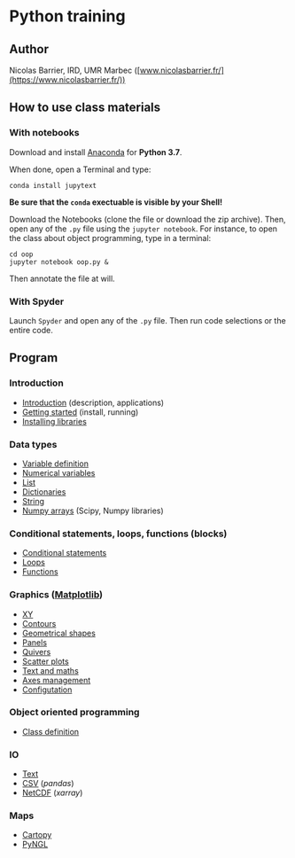 # Python training

## Author

Nicolas Barrier, IRD, UMR Marbec ([www.nicolasbarrier.fr/](https://www.nicolasbarrier.fr/))

## How to use class materials

### With notebooks

Download and install [Anaconda](https://www.anaconda.com/products/individual) for **Python 3.7**.

When done, open a Terminal and type: 

```
conda install jupytext
```

**Be sure that the `conda` exectuable is visible by your Shell!**

Download the Notebooks (clone the file or download the zip archive). Then, open
any of the `.py` file using the `jupyter notebook`. For instance, to open the class about object programming, type in a terminal:

```
cd oop
jupyter notebook oop.py &
```

Then annotate the file at will.

### With Spyder

Launch `Spyder` and open any of the `.py` file. Then run code selections or the entire code.

## Program

### Introduction
- [Introduction](introduction/intro.py) (description, applications)
- [Getting started](introduction/start.py) (install, running)
- [Installing libraries](introduction/libinstall.py)

### Data types
- [Variable definition](data_types/vars.py)
- [Numerical variables](data_types/numerics.py)
- [List](data_types/list.py)
- [Dictionaries](data_types/dict.py)
- [String](data_types/string.py)
- [Numpy arrays](data_types/numpy.py) (Scipy, Numpy libraries)

### Conditional statements, loops, functions (blocks)
- [Conditional statements](blocks/ifsta.py)
- [Loops](blocks/loops.py)
- [Functions](blocks/functions.py)

### Graphics ([Matplotlib](https://matplotlib.org/))

- [XY](plots/xy.py)
- [Contours](plots/contours.py)
- [Geometrical shapes](plots/geometrical_shapes.py)
- [Panels](plots/panels.py)
- [Quivers](plots/quivers.py)
- [Scatter plots](plots/scatters.py)
- [Text and maths](plots/text.py)
- [Axes management](plots/axes.py)
- [Configutation](plots/pyplot_settings.py)

### Object oriented programming
- [Class definition](oop/oop.py)

### IO
- [Text](io/text.py)
- [CSV](io/pand.py) (*pandas*)
- [NetCDF](io/xar.py) (*xarray*)

### Maps
- [Cartopy](maps/cartopy.py)
- [PyNGL](maps/pyngl.py)
